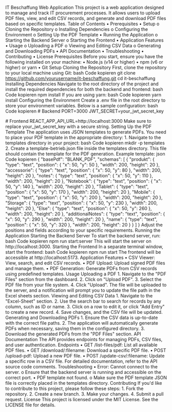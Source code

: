 IT Beschaffung Web Application This project is a web application
designed to manage and track IT procurement processes. It allows users
to upload PDF files, view, and edit CSV records, and generate and
download PDF files based on specific templates. Table of Contents •
Prerequisites • Setup o Cloning the Repository o Installing Dependencies
o Configuring the Environment o Setting Up the PDF Template • Running
the Application o Starting the Backend Server o Starting the Frontend •
Application Features • Usage o Uploading a PDF o Viewing and Editing CSV
Data o Generating and Downloading PDFs • API Documentation •
Troubleshooting • Contributing • License Prerequisites Before you start,
ensure you have the following installed on your machine: • Node.js (v14
or higher) • npm (v6 or higher) or yarn • Git Setup Cloning the
Repository First, clone the repository to your local machine using Git:
bash Code kopieren git clone
https://github.com/yourusername/it-beschaffung.git cd it-beschaffung
Installing Dependencies Navigate to the root directory of the project
and install the required dependencies for both the backend and frontend:
bash Code kopieren npm install If you are using yarn: bash Code kopieren
yarn install Configuring the Environment Create a .env file in the root
directory to store your environment variables. Below is a sample
configuration: bash Code kopieren \# Backend PORT=3000
JWT_SECRET=your_jwt_secret_key

\# Frontend REACT_APP_API_URL=http://localhost:3000 Make sure to replace
your_jwt_secret_key with a secure string. Setting Up the PDF Template
The application uses JSON templates to generate PDFs. You need to place
your PDF template in the appropriate directory: 1. Navigate to the
templates directory in your project: bash Code kopieren mkdir -p
templates 2. Create a template-betrieb.json file inside the templates
directory. This file should contain the template for the PDF generation.
Example template: json Code kopieren { \"basePdf\": \"BLANK_PDF\",
\"schemas\": \[ { \"produkt\": { \"type\": \"text\", \"position\": {
\"x\": 50, \"y\": 50 }, \"width\": 200, \"height\": 20 },
\"accessorie\": { \"type\": \"text\", \"position\": { \"x\": 50, \"y\":
80 }, \"width\": 200, \"height\": 20 }, \"notes\": { \"type\": \"text\",
\"position\": { \"x\": 50, \"y\": 110 }, \"width\": 200, \"height\": 20
}, \"Notebook\": { \"type\": \"text\", \"position\": { \"x\": 50, \"y\":
140 }, \"width\": 200, \"height\": 20 }, \"Tablet\": { \"type\":
\"text\", \"position\": { \"x\": 50, \"y\": 170 }, \"width\": 200,
\"height\": 20 }, \"Mobile\": { \"type\": \"text\", \"position\": {
\"x\": 50, \"y\": 200 }, \"width\": 200, \"height\": 20 }, \"Storage\":
{ \"type\": \"text\", \"position\": { \"x\": 50, \"y\": 230 },
\"width\": 200, \"height\": 20 }, \"Else\": { \"type\": \"text\",
\"position\": { \"x\": 50, \"y\": 260 }, \"width\": 200, \"height\": 20
}, \"additionalNotes\": { \"type\": \"text\", \"position\": { \"x\": 50,
\"y\": 290 }, \"width\": 200, \"height\": 20 }, \"name\": { \"type\":
\"text\", \"position\": { \"x\": 50, \"y\": 320 }, \"width\": 200,
\"height\": 20 } } \] } Adjust the positions and fields according to
your specific requirements. Running the Application Starting the Backend
Server To start the backend server, run: bash Code kopieren npm run
start:server This will start the server on http://localhost:3000.
Starting the Frontend In a separate terminal window, start the frontend:
bash Code kopieren npm run start The frontend will be accessible at
http://localhost:5173. Application Features • CSV Viewer: View, search,
and edit CSV records. • PDF Upload: Upload signed PDF files and manage
them. • PDF Generation: Generate PDFs from CSV records using predefined
templates. Usage Uploading a PDF 1. Navigate to the \"PDF Files\"
section from the dashboard. 2. Click on \"Upload PDF\". 3. Select the
PDF file from your file system. 4. Click \"Upload\". The file will be
uploaded to the server, and a notification will prompt you to update the
file path in the Excel sheets section. Viewing and Editing CSV Data 1.
Navigate to the \"Excel-Sheet\" section. 2. Use the search bar to search
for records by any column, such as ID or name. 3. Click on a row to edit
it, or click \"Add Entry\" to create a new record. 4. Save changes, and
the CSV file will be updated. Generating and Downloading PDFs 1. Ensure
the CSV data is up-to-date with the correct file paths. 2. The
application will automatically generate PDFs when necessary, saving them
in the configured directory. 3. Download the generated PDFs from the
\"PDF Files\" section. API Documentation The API provides endpoints for
managing PDFs, CSV files, and user authentication. Endpoints • GET
/list-files/pdf: List all available PDF files. • GET
/download/:filename: Download a specific PDF file. • POST /upload-pdf:
Upload a new PDF file. • POST /update-csv/:filename: Update a specific
row in a CSV file. For detailed documentation, refer to the API source
code comments. Troubleshooting • Error: Cannot connect to the server. o
Ensure that the backend server is running and accessible on the correct
port. • PDF template not found. o Make sure the PDF template JSON file
is correctly placed in the templates directory. Contributing If you\'d
like to contribute to this project, please follow these steps: 1. Fork
the repository. 2. Create a new branch. 3. Make your changes. 4. Submit
a pull request. License This project is licensed under the MIT License.
See the LICENSE file for details.
